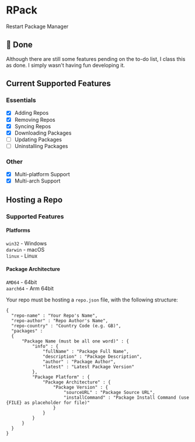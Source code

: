 # RPack
Restart Package Manager

## 🚨 Done
Although there are still some features pending on the to-do list, I class this as done. I simply wasn't having fun developing it.

## Current Supported Features
### Essentials
- [X] Adding Repos
- [X] Removing Repos
- [X] Syncing Repos
- [X] Downloading Packages
- [ ] Updating Packages
- [ ] Uninstalling Packages

### Other
- [X] Multi-platform Support
- [X] Multi-arch Support

## Hosting a Repo
### Supported Features
#### Platforms
`win32` - Windows\
`darwin` - macOS\
`linux` - Linux
#### Package Architecture
`AMD64` - 64bit\
`aarch64` - Arm 64bit

Your repo must be hosting a `repo.json` file, with the following structure:
```
{
  "repo-name" : "Your Repo's Name",
  "repo-author" : "Repo Author's Name",
  "repo-country" : "Country Code (e.g. GB)",
  "packages" :
  {
      "Package Name (must be all one word)" : {
          "info" : {
              "fullName" : "Package Full Name",
              "description" : "Package Description",
              "author" : "Package Author",
              "latest" : "Latest Package Version"
          },
          "Package Platform" : {
              "Package Architecture" : {
                  "Package Version" : {
                      "sourceURL" : "Package Source URL",
                      "installCommand" : "Package Install Command (use {FILE} as placeholder for file)"
                  }
              }
          }
      }
  }
}
```

